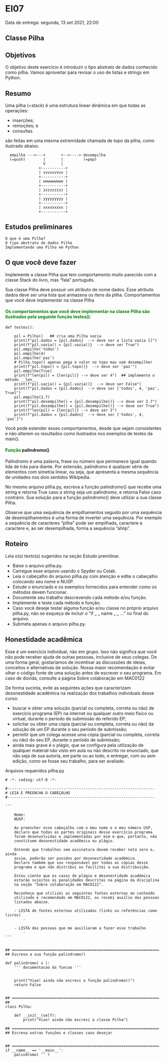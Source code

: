 # EI07
Data de entrega: segunda, 13 set 2021, 22:00

## Classe Pilha
## Objetivos

O objetivo deste exercício é introduzir o tipo abstrato de dados conhecido como pilha. Vamos aproveitar para revisar o uso de listas e strings em Python.

## Resumo

Uma pilha (=stack) é uma estrutura linear dinâmica em que todas as operações:

- inserções;
- remoções; e
- consultas

são feitas em uma mesma extremidade chamada de topo da pilha, como ilustrado abaixo.
```
  empilha --->---+       +-->----> desempilha
  (=push)        |       |         (=pop)  
                 V       |
               +-----------+
               | vvvvvvvvv |
               +-----------+
               | wwwwwwwww |
               +-----------+
               | zzzzzzzzz |
               +-----------+
               | yyyyyyyyy |
               +-----------+
               | xxxxxxxxx |
               +-----------+
```
## Estudos preliminares

    O que é uma Pilha?
    O tipo abstrato de dados Pilha
    Implementando uma Pilha em Python

## O que você deve fazer

Implemente a classe Pilha que tem comportamento muito parecido com a classe Stack do livro, mas “fala” português.

Sua classe Pilha deve possuir um atributo de nome dados. Esse atributo dados deve ser uma lista que armazena os itens da pilha.
Comportamentos que você deve implementar na classe Pilha

#### <span style="color:green">Os comportamentos que você deve implementar na classe Pilha são ilustrados pela seguinte função testes():</span>

```
def testes():

    pil = Pilha()   ## cria uma Pilha vazia
    print(f"pil.dados = {pil.dados}  --> deve ser a lista vazia []")
    print(f"pil.vazia() = {pil.vazia()}  --> deve ser True")
    pil.empilhe('todos')
    pil.empilhe(4)
    pil.empilhe('paz')
    # Pilha.topo() apenas pega o valor no topo mas sem desempilher
    print(f"pil.topo() = {pil.topo()}  --> deve ser 'paz'") 
    pil.empilhe(True)
    print(f"len(pil) = {len(pil)} --> deve ser 4")  ## implemente o método __len__
    print(f"pil.vazia() = {pil.vazia()}  --> deve ser False")
    print(f"pil.dados = {pil.dados}  --> deve ser ['todos', 4, 'paz', True]")
    pil.empilhe(2.7)
    print(f"pil.desempilhe() = {pil.desempilhe()} --> deve ser 2.7")
    print(f"pil.desempilhe() = {pil.desempilhe()} --> deve ser True")
    print(f"len(pil) = {len(pil)} --> deve ser 3") 
    print(f"pil.dados = {pil.dados}  --> deve ser ['todos', 4, 'paz']")
```
Você pode estender esses comportamentos, desde que sejam consistentes e não alterem os resultados como ilustrados nos exemplos de testes da main().

#### <span style="color:green">Função</span> palindromo()

Palíndromo é uma palavra, frase ou número que permanece igual quando lida de trás para diante. Por extensão, palíndromo é qualquer série de elementos com simetria linear, ou seja, que apresenta a mesma sequência de unidades nos dois sentidos Wikipedia.

No mesmo arquivo pilha.py, escreva a função palindromo() que recebe uma string e retorna True caso a string seja um palíndromo, e retorna False caso contrário. Sua solução para a função palindromo() deve utilizar a sua classe Pilha.

Observe que uma sequência de empilhamentos seguido por uma sequência de desempilhamentos é uma forma de inverter uma sequência. Por exemplo a sequência de caracteres “pilha” pode ser empilhada, caractere a caractere e, ao ser desempilhada, forma a sequência “ahlip”.


## Roteiro

Leia o(s) texto(s) sugeridos na seção Estudo premilinar.

- Baixe o arquivo pilha.py.
- Carregue esse arquivo usando o Spyder ou Colab.
- Leia o cabeçalho do arquivo pilha.py com atenção e edite o cabeçalho colocando seu nome e NUSP.
- Estude o enunciado e os exemplos fornecidos para entender como os métodos devem funcionar.
- Documente seu trabalho descrevendo cada método e/ou função.
- Implemente e teste cada método e função.
- Caso você deseje testar alguma função e/ou classe no próprio arquivo pilha.py, não se esqueça de incluir o “if _ _ name _ _ …” no final do arquivo.
- Submeta apenas o arquivo pilha.py.

## Honestidade acadêmica

Esse é um exercício individual, não em grupo. Isso não significa que você não pode receber ajuda de outras pessoas, inclusive de seus colegas. De uma forma geral, gostaríamos de incentivar as discussões de ideias, conceitos e alternativas de solução. Nossa maior recomendação é evitar olhar o código fonte de uma solução antes de escrever o seu programa. Em caso de dúvida, consulte a página Sobre colaboração em MAC0122

De forma sucinta, evite as seguintes ações que caracterizam desonestidade acadêmica na realização dos trabalhos individuais desse curso:

- buscar e obter uma solução (parcial ou completa, correta ou não) de exercício programa (EP) na internet ou qualquer outro meio físico ou virtual, durante o período de submissão do referido EP;
- solicitar ou obter uma cópia (parcial ou completa, correta ou não) da solução de um EP durante o seu período de submissão;
- permitir que um colega acesse uma cópia (parcial ou completa, correta ou não) do seu EP, durante o período de submissão;
- ainda mais grave é o plágio, que se configura pela utilização de qualquer material não visto em aula ou não descrito no enunciado, que não seja de sua autoria, em parte ou ao todo, e entregar, com ou sem edição, como se fosse seu trabalho, para ser avaliado.

Arquivos requeridos
pilha.py
```
# -*- coding: utf-8 -*-

#------------------------------------------------------------------
# LEIA E PREENCHA O CABEÇALHO 
#------------------------------------------------------------------

'''

    Nome:
    NUSP:

    Ao preencher esse cabeçalho com o meu nome e o meu número USP,
    declaro que todas as partes originais desse exercício programa
    foram desenvolvidas e implementadas por mim e que, portanto, não 
    constituem desonestidade acadêmica ou plágio.
    
    Entendo que trabalhos sem assinatura devem receber nota zero e, ainda
    assim, poderão ser punidos por desonestidade acadêmica.
    Declaro também que sou responsável por todas as cópias desse
    programa e que não distribui ou facilitei a sua distribuição.
    
    Estou ciente que os casos de plágio e desonestidade acadêmica
    estarão sujeitos às penalidades descritas na página da disciplina
    na seção "Sobre colaboração em MAC0122".

    Reconheço que utilizei as seguintes fontes externas ao conteúdo 
    utilizado e recomendado em MAC0122, ou recebi auxílio das pessoas
    listadas abaixo.

    - LISTA de fontes externas utilizadas (links ou referências como livros)
        - 

    - LISTA das pessoas que me auxiliaram a fazer esse trabalho
        - 
'''


## ==================================================================
## Escreva a sua função palindromo()

def palindromo( s ):
    ''' documentacao da funcao '''


    print("Vixe! ainda não escrevi a função palindromo()")
    return False


## ==================================================================
##
class Pilha:

    def __init__(self):
        print("Vixe! ainda não escrevi a classe Pilha")

## ==================================================================
## Escreva outras funções e classes caso desejar


## ==================================================================
if __name__ == '__main__':
    palindromo( '' )
```